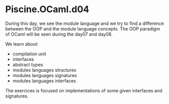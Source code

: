 # Piscine.OCaml.d04

During this day, we see the module language and we try to find a difference
between the OOP and the module language concepts. The OOP paradigm of OCaml will
be seen during the day07 and day08.

We learn about:
* compilation unit
* interfaces
* abstract types
* modules languages structures
* modules languages signatures
* modules languages interfaces

The exercices is focused on implementations of some given interfaces and
signatures.
